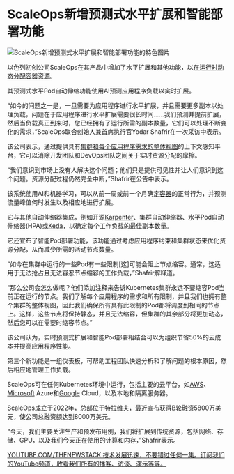 # ScaleOps新增预测式水平扩展和智能部署功能

![ScaleOps新增预测式水平扩展和智能部署功能的特色图片](https://cdn.thenewstack.io/media/2024/12/a4fa2d88-toggles-1024x576.jpg)

以色列初创公司ScaleOps在其产品中增加了水平扩展和其他功能，以[在运行时动态分配容器资源](https://thenewstack.io/scaleops-dynamically-right-sizes-containers-at-runtime/)。

其预测式水平Pod自动伸缩功能使用AI预测应用程序负载以实时扩展。

“如今的问题之一是，一旦需要为应用程序进行水平扩展，并且需要更多副本以处理负载，问题在于应用程序进行水平扩展需要很长时间……我们预测并提前扩展，然后当负载真正到来时，您已经拥有了运行所需的副本数量，它们可以处理不断变化的需求，”ScaleOps联合创始人兼首席执行官Yodar Shafrir在一次采访中表示。

该公司表示，通过提供具有[集群和每个应用程序需求的整体视图](https://thenewstack.io/why-kubernetes-cluster-management-needs-to-be-easier-for-developers/)的上下文感知平台，它可以消除开发团队和DevOps团队之间关于实时资源分配的摩擦。

“我们意识到市场上没有人解决这个问题；他们只是提供可见性并让人们意识到这个问题。资源分配过程仍然完全中断，”Shafrir在公告中表示。

该系统使用AI和机器学习，可以从前一周或前一个月确定[容器](https://thenewstack.io/containers/)的正常行为，并预测流量峰值何时发生以及相应地进行扩展。

它与其他自动伸缩器集成，例如开源[Karpenter](https://thenewstack.io/how-aws-supports-open-source-work-in-the-kubernetes-universe/)、集群自动伸缩器、水平Pod自动伸缩器(HPA)或[Keda](https://thenewstack.io/kubernetes-autoscaling-keda-moves-into-cncf-incubation/)，以确定每个工作负载的最佳副本数量。

它还宣布了智能Pod部署功能，该功能通过考虑应用程序约束和集群状态来优化资源分配，从而减少所需的活动节点数量。

“如今在集群中运行的一些Pod有一些限制[这]可能会阻止节点缩容。通常，这适用于无法抢占且无法容忍节点缩容的工作负载，”Shafrir解释道。

“那么公司会怎么做呢？他们添加注释来告诉Kubernetes集群永远不要缩容Pod当前正在运行的节点。我们了解每个应用程序的需求和所有限制，并且我们也拥有整个集群的整体视图，因此我们确保所有具有此限制的Pod都将调度到相同的节点上。这样，这些节点将保持静态，并且无法缩容，但集群的其余部分将更加动态，然后您可以在需要时缩容节点。”

该公司认为，实时预测式扩展和智能Pod部署相结合可以为组织节省50%的云成本并提高应用程序性能。

第三个新功能是一组仪表板，可帮助工程团队快速分析和了解问题的根本原因，然后相应地管理工作负载。

ScaleOps可在任何Kubernetes环境中运行，包括主要的云平台，如[AWS](https://aws.amazon.com/?utm_content=inline+mention)、[Microsoft](https://news.microsoft.com/?utm_content=inline+mention) Azure和[Google](https://cloud.google.com/?utm_content=inline+mention) Cloud，以及本地和隔离服务器。

ScaleOps成立于2022年，总部位于特拉维夫，最近宣布获得B轮融资5800万美元，使公司总融资额达到8000万美元。

“今天，我们主要关注生产和预发布用例，我们将扩展到传统资源，包括网络、存储、GPU，以及我们今天正在使用的计算和内存，”Shafrir表示。

[YOUTUBE.COM/THENEWSTACK 技术发展迅速，不要错过任何一集。订阅我们的YouTube频道，收看我们所有的播客、访谈、演示等等。](https://youtube.com/thenewstack?sub_confirmation=1)